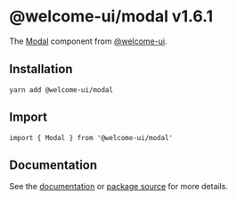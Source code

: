 # @welcome-ui/modal v1.6.1

The [Modal](http://welcome-ui.com/components/modal) component from [@welcome-ui](http://welcome-ui.com).

## Installation

    yarn add @welcome-ui/modal

## Import

    import { Modal } from '@welcome-ui/modal'

## Documentation

See the [documentation](http://welcome-ui.com/components/modal) or [package source](https://github.com/WTTJ/welcome-ui/tree/v1.6.1/packages/Modal) for more details.
